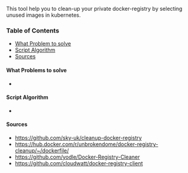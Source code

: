 This tool help you to clean-up your private docker-registry by selecting unused images in kubernetes.

### Table of Contents

- [What Problem to solve](#What-Problems-to-solve)
- [Script Algorithm](#Script-Algorithm)
- [Sources](#Sources)

#### What Problems to solve 

- 

#### Script Algorithm 

- 

#### Sources 

- https://github.com/sky-uk/cleanup-docker-registry
- https://hub.docker.com/r/unbrokendome/docker-registry-cleanup/~/dockerfile/
- https://github.com/yodle/Docker-Registry-Cleaner
- https://github.com/cloudwatt/docker-registry-client
